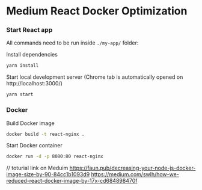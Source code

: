 # Medium React Docker Optimization


### Start React app

All commands need to be run inside `./my-app/` folder:

Install dependencies
```sh
yarn install
```

Start local development server (Chrome tab is automatically opened on http://localhost:3000/)
```sh
yarn start
```

### Docker
Build Docker image
```sh
docker build -t react-nginx .
```


Start Docker container

```sh
docker run -d -p 8080:80 react-nginx
```


// toturial link on Meduim
https://faun.pub/decreasing-your-node-js-docker-image-size-by-90-84cc1b1093d9
https://medium.com/swlh/how-we-reduced-react-docker-image-by-17x-cd684898470f
